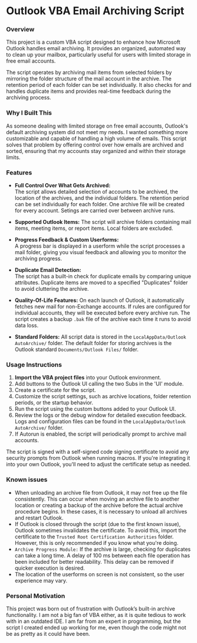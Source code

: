 # Outlook VBA Email Archiving Script

### Overview

This project is a custom VBA script designed to enhance how Microsoft Outlook handles email archiving. It provides an organized, automated way to clean up your mailbox, particularly useful for users with limited storage in free email accounts.

The script operates by archiving mail items from selected folders by mirroring the folder structure of the mail account in the archive. The retention period of each folder can be set individually. It also checks for and handles duplicate items and provides real-time feedback during the archiving process.

### Why I Built This

As someone dealing with limited storage on free email accounts, Outlook's default archiving system did not meet my needs. I wanted something more customizable and capable of handling a high volume of emails. This script solves that problem by offering control over how emails are archived and sorted, ensuring that my accounts stay organized and within their storage limits.

### Features

- **Full Control Over What Gets Archived:**  
  The script allows detailed selection of accounts to be archived, the location of the archives, and the individual folders. The retention period can be set individually for each folder. One archive file will be created for every account. Setings are carried over between archive runs.

- **Supported Outlook Items:** 
  The script will archive folders containing mail items, meeting items, or report items. Local folders are excluded. 

- **Progress Feedback & Custom Userforms:**  
  A progress bar is displayed in a userform while the script processes a mail folder, giving you visual feedback and allowing you to monitor the archiving progress.

- **Duplicate Email Detection:**  
  The script has a built-in check for duplicate emails by comparing unique attributes. Duplicate items are moved to a specified "Duplicates" folder to avoid cluttering the archive.

- **Quality-Of-Life Features:**
  On each launch of Outlook, it automatically fetches new mail for non-Exchange accounts. If rules are configured for individual accounts, they will be executed before every archive run. The script creates a backup `.bak` file of the archive each time it runs to avoid data loss.

- **Standard Folders:**
  All script data is stored in the `LocalAppData/Outlook AutoArchive/` folder. The default folder for storing archives is the Outlook standard `Documents/Outlook Files/` folder.

### Usage Instructions

1. **Import the VBA project files** into your Outlook environment.
2. Add buttons to the Outlook UI calling the two Subs in the 'UI' module.
3. Create a certificate for the script. 
2. Customize the script settings, such as archive locations, folder retention periods, or the startup behavior.
3. Run the script using the custom buttons added to your Outlook UI. 
4. Review the logs or the debug window for detailed execution feedback. Logs and configuration files can be found in the `LocalAppData/Outlook AutoArchive/` folder.
5. If Autorun is enabled, the script will periodically prompt to archive mail accounts.
   
The script is signed with a self-signed code signing certificate to avoid any security prompts from Outlook when running macros. If you're integrating it into your own Outlook, you'll need to adjust the certificate setup as needed.

### Known issues

- When unloading an archive file from Outlook, it may not free up the file consistently. This can occur when moving an archive file to another location or creating a backup of the archive before the actual archive procedure begins. In these cases, it is necessary to unload all archives and restart Outlook.
- If Outlook is closed through the script (due to the first known issue), Outlook sometimes invalidates the certificate. To avoid this, import the certificate to the `Trusted Root Certification Authorities` folder. However, this is only recommended if you know what you're doing.
- `Archive Progress Module:` If the archive is large, checking for duplicates can take a long time. A delay of 100 ms between each file operation has been included for better readability. This delay can be removed if quicker execution is desired.
- The location of the userforms on screen is not consistent, so the user experience may vary.

### Personal Motivation

This project was born out of frustration with Outlook’s built-in archive functionality. I am not a big fan of VBA either, as it is quite tedious to work with in an outdated IDE. I am far from an expert in programming, but the script I created ended up working for me, even though the code might not be as pretty as it could have been.
